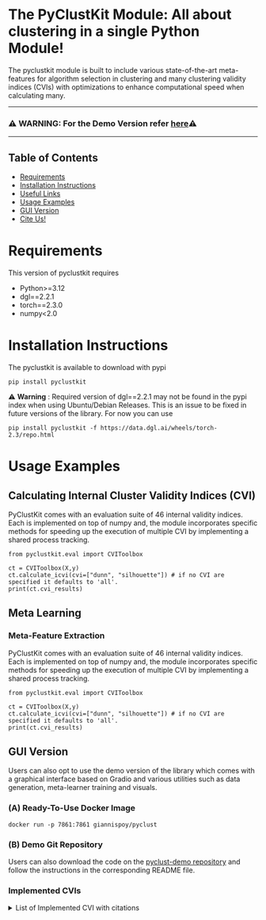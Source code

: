 # The PyClustKit Module: All about clustering in a single Python Module!

The pyclustkit module is built to include various state-of-the-art meta-features for algorithm selection in clustering 
and many clustering validity indices (CVIs) with optimizations to enhance computational speed when calculating many. 

---
### ⚠️ WARNING: For the Demo Version refer [here](https://github.com/automl-uprc/PyClust-Demo)⚠️

---

## Table of Contents
- [Requirements](#requirements)
- [Installation Instructions](#installation-instructions)
- [Useful Links](#useful-links)
- [Usage Examples](#usage-examples)
- [GUI Version](#gui-version)
- [Cite Us!](#citing-this-work)

# Requirements

This version of pyclustkit requires 
- Python>=3.12
- dgl==2.2.1 
- torch==2.3.0
- numpy<2.0

# Installation Instructions

The pyclustkit is available to download with pypi

```commandline
pip install pyclustkit
```

 ⚠️ **Warning** : Required version of dgl==2.2.1 may not be found in the pypi index when using Ubuntu/Debian Releases. 
This is an issue to be fixed in future versions of the library. For now you can use 

```commandline
pip install pyclustkit -f https://data.dgl.ai/wheels/torch-2.3/repo.html
```


# Usage Examples
## Calculating Internal Cluster Validity Indices (CVI) 

PyClustKit comes with an evaluation suite of 46 internal validity indices. Each is implemented on top of numpy and, 
the module incorporates specific methods for speeding up the execution of multiple CVI by implementing a shared process 
tracking. 


```{python}
from pyclustkit.eval import CVIToolbox 

ct = CVIToolbox(X,y)
ct.calculate_icvi(cvi=["dunn", "silhouette"]) # if no CVI are specified it defaults to 'all'.
print(ct.cvi_results)

```
## Meta Learning 

### Meta-Feature Extraction
PyClustKit comes with an evaluation suite of 46 internal validity indices. Each is implemented on top of numpy and, 
the module incorporates specific methods for speeding up the execution of multiple CVI by implementing a shared process 
tracking. 


```{python}
from pyclustkit.eval import CVIToolbox 

ct = CVIToolbox(X,y)
ct.calculate_icvi(cvi=["dunn", "silhouette"]) # if no CVI are specified it defaults to 'all'.
print(ct.cvi_results)

```

## GUI Version 
Users can also opt to use the demo version of the library which comes with a graphical interface based on Gradio  and 
various utilities such as data generation, meta-learner training and visuals. 

### (A)  Ready-To-Use Docker Image

```commandline
docker run -p 7861:7861 giannispoy/pyclust 
```
### (B) Demo Git Repository 

Users can also download the code on the [pyclust-demo repository](https://github.com/automl-uprc/PyClust-Demo) and follow the instructions in the corresponding README 
file.


### Implemented CVIs

<details>
<summary>List of Implemented CVI with citations</summary>
Currently the collection consists of the following internal CVIs. R does not do gdi 61,62,63 due to hausdorff:

1. **ball_hall Index**: <i> G. H. Ball and D. J. Hall. Isodata: A novel method of data analysis and pattern
                      classification. Menlo Park: Stanford Research Institute. (NTIS No. AD 699616),1965.</i>
2. **banfeld_raftery Index**: <i> J.D. Banfield and A.E. Raftery. Model-based gaussian and non-gaussian clustering. Biometrics,
                        49:803–821, 1993. </i>

3. **c_index Index**: <i> Hubert, Lawrence & Levin, Joel. (1976). A general statistical framework for assessing categorical 
clustering in free recall. Psychological Bulletin. 83. 1072-1080. 10.1037/0033-2909.83.6.1072. </i>
4. **Calinski-Harabasz Index**: <i>T. Calinski and J. Harabasz. A dendrite method for cluster analysis. Communications in 
                             Statistics, 3, no. 1:1–27, 1974. </i>
5. **CDbw Index** : <i>Halkidi, M., & Vazirgiannis, M. (2008). A density-based cluster validity approach using 
multi-representatives. Pattern Recognit. Lett., 29, 773-786.  </i>

6. **Davies-Bouldin Index**: <i> D. L. Davies and D. W. Bouldin. A cluster separation measure. IEEE Transactions on 
                           Pattern Analysis and Machine Intelligence, PAMI-1, no. 2:224–227, 1979.</i>
7. **det_ratio Index** : <i> A. J. Scott and M. J. Symons. Clustering methods based on likelihood ratio criteria. Biometrics, 
                27:387–397, 1971.</i>
8. **Dunn Index** : <i>J. Dunn. Well separated clusters and optimal fuzzy partitions. Journal of Cybernetics, 4:95–104, 
                    1974. </i>

9. **g+ Index**: <i> F. J. Rohlf. Methods of comparing classifications. Annual Review of Ecology and Systematics, 5:101–113, 
               1974.</i>
10. **gamma Index**: <i> F. B. Baker and L. J. Hubert. Measuring the power of hierarchical cluster analysis. Journal of the 
                   American Statistical Association, 70:31–38, 1975. </i>
11. **GDI (11,...,61)(12,...,62)(13,...,63) Indexes**: <i>J. C. Bezdek and N. R. Pal. Some new indexes 
of cluster validity. IEEE Transactions on Systems, Man, and CyberneticsÑPART B: CYBERNETICS, 28, no.3:301–315, 1998.</i>

12. **ksq_detw Index**: <i> F. H. B. Marriot. Practical problems in a method of cluster analysis. Biometrics,
27:456–460, 1975. </i>

13. **log_det_ratio Index**: <i> Halkidi et al. On clustering validation techniques. J. Intell. Inf. Syst., 2001. </i>
14. **log_ss_ratio Index**: <i> J. A. Hartigan. Clustering algorithms. New York: Wiley, 1975. </i>

15. **McClain_Rao Index**: <i> J. O. McClain and V. R. Rao. Clustisz: A program to test for the quality of
                         clustering of a set of objects. Journal of Marketing Research, 12:456–460, 1975.</i>

16. **pbm Index**: <i> Bandyopadhyay S. Pakhira M. K. and Maulik U. Validity index for crisp and fuzzy clusters. Pattern 
             Recognition, 2004. </i>
17. **point_biserial Index**: <i>G. W. Milligan. A monte carlo study of thirty internal criterion measures for
                           cluster analysis. Psychometrika, 46, no. 2:187–199, 1981. </i>

18. **ray_turi Index**: <i> Ray et al. Determination of number of clusters in k-means clustering and application in colour 
                  image segmentation. 4th International Conference on Advances in Pattern Recognition and Digital 
                  Techniques, 1999. </i>
19. **ratkowsky_lance Index**: <i> D. A. Ratkowsky and G. N. Lance. A criterion for determining the number of
                             groups in a classification. Australian Computer Journal, 10:115–117, 1978.</i>

20. **scot_symmons index**: <i> X.L. Xie and G. Beni. A validity measure for fuzzy clustering. IEEE Transactions
                          on Pattern Analysis and Machine Intelligence, 13(4):841–846, 1991. </i>
21. **sd_scat Index**: <i>Halkidi et al. On clustering validation techniques. J. Intell. Inf. Syst., 2001.</i> 
22. **sd_dis Index**: <i>Halkidi et al. On clustering validation techniques. J. Intell. Inf. Syst., 2001.</i>
23. **S_dbw Index**: <i> M. Halkidi and M. Vazirgiannis, "Clustering validity assessment: finding the optimal partitioning of a 
data set", Proceedings 2001 IEEE International Conference on Data Mining. </i>
24. **silhouette index**: <i>Rousseeuw P.J. Silhouettes: a graphical aid to the interpretation and validation of
                       cluster analysis. Journal of Computational and Applied Mathematics, 20:53–65,
                       1987. </i>

25. **trace_w Index**: <i> A. W. F. Edwards and L. Cavalli-Sforza. A method for cluster analysis.
                           Biometrika, 56:362–375, 1965. </i>
26. **trace_wib Index**: <i> H. P. Friedman and J. Rubin. On some invariant criteria for grouping data. Journal
                       of the American Statistical Association, 62:1159–1178, 1967.</i>
27. **tau Index**: <i> Zhu, Erzhou, Xue Wang, and Feng Liu. "A new cluster validity index for overlapping datasets." 
                 Journal of Physics: Conference Series. Vol. 1168. No. 3. IOP Publishing, 2019.</i> 

28. **wemmert_gancarski Index**: <i> J. Zhang, T. Nguyen, S. Cogill, A. Bhatti, L. Lingkun, S. Yang, S. Nahavandi. A review on cluster estimation methods and their application to neural spike data. Journal of Neural Engineering, 2018.</i> 
29. **xie_beni Index**: <i> X.L. Xie and G. Beni. A validity measure for fuzzy clustering. IEEE Transactions on Pattern 
                  Analysis and Machine Intelligence, 1991. </i>
